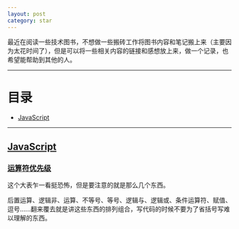```yaml
---
layout: post
category: star
---
```


最近在阅读一些技术图书，不想做一些搬砖工作将图书内容和笔记搬上来（主要因为太花时间了），但是可以将一些相关内容的链接和感想放上来，做一个记录，也希望能帮助到其他的人。

---

# 目录

- [JavaScript](#js)

---

## [JavaScript](#js)

### [运算符优先级](https://developer.mozilla.org/zh-CN/docs/Web/JavaScript/Reference/Operators/Operator_Precedence)

这个大表乍一看挺恐怖，但是要注意的就是那么几个东西。

后置运算、逻辑非、运算、不等号、等号、逻辑与、逻辑或、条件运算符、赋值、逗号......翻来覆去就是讲这些东西的排列组合，写代码的时候不要为了省括号写难以理解的东西。



